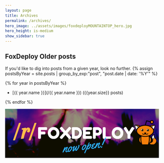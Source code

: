 ```yaml
---
layout: page
title: Archives
permalink: /archives/
hero_image: ../assets/images/foxdeployMOUNTAINTOP_hero.jpg
hero_height: is-medium
show_sidebar: true
---
```

## FoxDeploy Older posts
If you'd like to dig into posts from a given year, look no further.
{% assign postsByYear = site.posts | group_by_exp:"post", "post.date | date: '%Y'" %} 


{% for year in postsByYear %}

* [{{ year.name }}](/{{ year.name }}) ({{year.size}} posts)

{% endfor %}



<a href="https://reddit.com/r/foxdeploy"><img src="/assets/images/foxdeploySubreddit.png" alt="depicts a crowd of people in a night club with colored lights and says 'join the foxdeploy subrreddit today'" ></a><br>